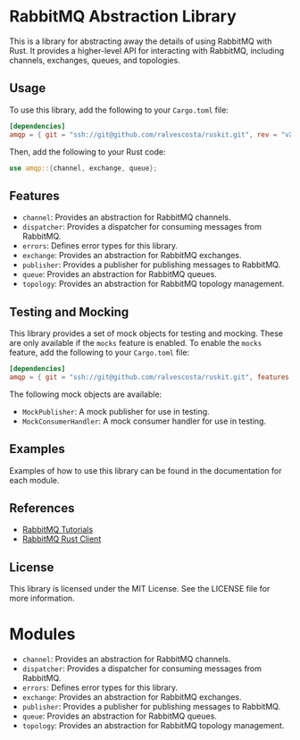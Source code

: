 # RabbitMQ Abstraction Library

This is a library for abstracting away the details of using RabbitMQ with Rust. It provides a
higher-level API for interacting with RabbitMQ, including channels, exchanges, queues, and
topologies.

## Usage

To use this library, add the following to your `Cargo.toml` file:

```toml
[dependencies]
amqp = { git = "ssh://git@github.com/ralvescosta/ruskit.git", rev = "vX.XX.X" }
```

Then, add the following to your Rust code:

```rust
use amqp::{channel, exchange, queue};
```

## Features

- `channel`: Provides an abstraction for RabbitMQ channels.
- `dispatcher`: Provides a dispatcher for consuming messages from RabbitMQ.
- `errors`: Defines error types for this library.
- `exchange`: Provides an abstraction for RabbitMQ exchanges.
- `publisher`: Provides a publisher for publishing messages to RabbitMQ.
- `queue`: Provides an abstraction for RabbitMQ queues.
- `topology`: Provides an abstraction for RabbitMQ topology management.

## Testing and Mocking

This library provides a set of mock objects for testing and mocking. These are only available if
the `mocks` feature is enabled. To enable the `mocks` feature, add the following to your
`Cargo.toml` file:

```toml
[dependencies]
amqp = { git = "ssh://git@github.com/ralvescosta/ruskit.git", features = ["mocks"], rev = "vX.XX.X" }
```

The following mock objects are available:

- `MockPublisher`: A mock publisher for use in testing.
- `MockConsumerHandler`: A mock consumer handler for use in testing.

## Examples

Examples of how to use this library can be found in the documentation for each module.

## References

- [RabbitMQ Tutorials](https://www.rabbitmq.com/getstarted.html)
- [RabbitMQ Rust Client](https://github.com/amqp-rs/lapin)

## License

This library is licensed under the MIT License. See the LICENSE file for more information.

# Modules

- `channel`: Provides an abstraction for RabbitMQ channels.
- `dispatcher`: Provides a dispatcher for consuming messages from RabbitMQ.
- `errors`: Defines error types for this library.
- `exchange`: Provides an abstraction for RabbitMQ exchanges.
- `publisher`: Provides a publisher for publishing messages to RabbitMQ.
- `queue`: Provides an abstraction for RabbitMQ queues.
- `topology`: Provides an abstraction for RabbitMQ topology management.